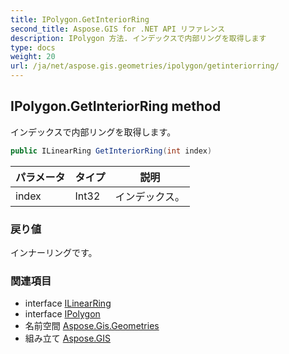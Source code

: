 ```yaml
---
title: IPolygon.GetInteriorRing
second_title: Aspose.GIS for .NET API リファレンス
description: IPolygon 方法. インデックスで内部リングを取得します
type: docs
weight: 20
url: /ja/net/aspose.gis.geometries/ipolygon/getinteriorring/
---
```

## IPolygon.GetInteriorRing method

インデックスで内部リングを取得します。

```csharp
public ILinearRing GetInteriorRing(int index)
```

| パラメータ | タイプ | 説明 |
| --- | --- | --- |
| index | Int32 | インデックス。 |

### 戻り値

インナーリングです。

### 関連項目

* interface [ILinearRing](../../ilinearring/)
* interface [IPolygon](../)
* 名前空間 [Aspose.Gis.Geometries](../../ipolygon/)
* 組み立て [Aspose.GIS](../../../)


